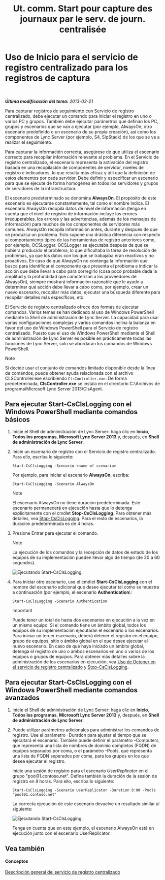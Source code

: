 ﻿---
title: "Ut. comm. Start pour capture des journaux par le serv. de journ. centralisée"
TOCTitle: "Ut. comm. Start pour capture des journaux par le serv. de journ. centralisée"
ms:assetid: 0512b9ce-7f5b-48eb-a79e-f3498bacf2de
ms:mtpsurl: https://technet.microsoft.com/es-es/library/JJ687958(v=OCS.15)
ms:contentKeyID: 49888793
ms.date: 01/07/2017
mtps_version: v=OCS.15
ms.translationtype: HT
---

# Uso de Inicio para el servicio de registro centralizado para los registros de captura

 

_**Última modificación del tema:** 2013-02-21_

Para capturar registros de seguimiento con Servicio de registro centralizado, debe ejecutar un comando para iniciar el registro en uno o varios PC y grupos. También debe ejecutar parámetros que definan los PC, grupos y escenarios que se van a ejecutar (por ejemplo, AlwaysOn, otro escenario predefinido o un escenario de su propia creación), así como los componentes de Lync Server (por ejemplo, S4, SipStack) de los que se va a realizar el seguimiento.

Para capturar la información correcta, asegúrese de que utiliza el escenario correcto para recopilar información relevante al problema. En el Servicio de registro centralizado, el escenario representa la activación del registro basada en una recopilación de componentes de servidor, niveles de registro e indicadores, lo que resulta más eficaz y útil que la definición de estos elementos por cada servidor. Debe definir y especificar un escenario para que se ejecute de forma homogénea en todos los servidores y grupos de servidores de la infraestructura.

El escenario predeterminado se denomina **AlwaysOn**. El propósito de este escenario es ejecutarse constantemente, tal como el nombre indica. El escenario AlwaysOn recopila datos de nivel de información (tenga en cuenta que el nivel de registro de información incluye los errores irrecuperables, los errores y las advertencias, además de los mensajes de información) para muchos de los componentes de servidores más comunes. AlwaysOn recopila información antes, durante y después de que se produzca un problema. Esto supone una drástica diferencia con respecto al comportamiento típico de las herramientas de registro anteriores como, por ejemplo, OCSLogger. OCSLogger se ejecutaba después de que se hubiera producido el problema, lo que dificultaba la tarea de resolución de problemas, ya que los datos con los que se trabajaba eran reactivos y no proactivos. En caso de que AlwaysOn no contenga la información que busca para identificar el componente que presenta el problema e indicar la acción que debe llevar a cabo para corregirlo (cosa poco probable dada la amplitud y la profundidad que caracterizan a los proveedores de AlwaysOn), siempre mostrará información razonable que le ayude a determinar qué acción debe llevar a cabo como, por ejemplo, crear un nuevo escenario, recopilar más datos, ejecutar una búsqueda diferente para recopilar detalles más específicos, etc.

El Servicio de registro centralizado ofrece dos formas de ejecutar comandos. Varios temas se han dedicado al uso de Windows PowerShell mediante la Shell de administración de Lync Server. La capacidad para usar varias configuraciones complejas y varios comandos inclina la balanza en favor del uso de Windows PowerShell para el Servicio de registro centralizado. Puesto que el uso de Windows PowerShell mediante el Shell de administración de Lync Server es posible en prácticamente todas las funciones de Lync Server, solo se abordarán los comandos de Windows PowerShell.


> [!NOTE]
> Si decide usar el conjunto de comandos limitado disponible desde la línea de comandos, puede obtener ayuda relacionada con el archivo CLSController.exe escribiendo <CODE>ClsController.exe</CODE>. De forma predeterminada, <STRONG>ClsController.exe</STRONG> se instala en el directorio C:\Archivos de programa\Microsoft Lync Server 2013\ClsAgent.



## Para ejecutar Start-CsClsLogging con el Windows PowerShell mediante comandos básicos

1.  Inicie el Shell de administración de Lync Server: haga clic en **Inicio**, **Todos los programas**, **Microsoft Lync Server 2013** y, después, en **Shell de administración de Lync Server**.

2.  Inicie un escenario de registro con el Servicio de registro centralizado. Para ello, escriba lo siguiente:
    
        Start-CsClsLogging -Scenario <name of scenario>
    
    Por ejemplo, para iniciar el escenario **AlwaysOn**, escriba:
    
        Start-CsClsLogging -Scenario AlwaysOn
    

    > [!NOTE]
    > El escenario AlwaysOn no tiene duración predeterminada. Este escenario permanecerá en ejecución hasta que lo detenga explícitamente con el cmdlet <STRONG>Stop-CsClsLogging</STRONG>. Para obtener más detalles, vea <A href="https://docs.microsoft.com/en-us/powershell/module/skype/Stop-CsClsLogging">Stop-CsClsLogging</A>. Para el resto de escenarios, la duración predeterminada es de 4 horas.



3.  Presione Entrar para ejecutar el comando.
    

    > [!NOTE]
    > La ejecución de los comandos y la recepción de datos de estado de los equipos de su implementación pueden llevar algo de tiempo (de 30 a 60 segundos).

    
    ![Ejecutando Start-CsClsLogging.](images/JJ687958.c5be7413-8cef-4de7-9712-944d20cc2fa4(OCS.15).jpg "Ejecutando Start-CsClsLogging.")

4.  Para iniciar otro escenario, use el cmdlet **Start-CsClsLogging** con el nombre del escenario adicional que desee ejecutar tal como se muestra a continuación (por ejemplo, el escenario **Authentication**):
    
        Start-CsClsLogging -Scenario Authentication
    
    > [!IMPORTANT]  
    > Puede tener un total de hasta dos escenarios en ejecución a la vez en un mismo equipo. Si el comando tiene un ámbito global, todos los equipos de su implementación ejecutarán el escenario o los escenarios. Para iniciar un tercer escenario, deberá detener el registro en el equipo, grupo de equipos, sitio o ámbito global en el que desee ejecutar el nuevo escenario. En caso de que haya iniciado un ámbito global, detenga el registro de uno o ambos escenarios en uno o varios de los equipos o grupos de equipos. Para obtener más detalles sobre la administración de los escenarios en ejecución, vea <a href="lync-server-2013-using-stop-for-the-centralized-logging-service.md">Uso de Detener en el servicio de registro centralizado</a> y <a href="https://docs.microsoft.com/en-us/powershell/module/skype/Stop-CsClsLogging">Stop-CsClsLogging</a>.
    


## Para ejecutar Start-CsClsLogging con el Windows PowerShell mediante comandos avanzados

1.  Inicie el Shell de administración de Lync Server: haga clic en **Inicio**, **Todos los programas**, **Microsoft Lync Server 2013** y, después, en **Shell de administración de Lync Server**.

2.  Puede utilizar parámetros adicionales para administrar los comandos de registro. Use el parámetro –Duration para ajustar el tiempo que se ejecutará el escenario. También puede definir el parámetro –Computers, que representa una lista de nombres de dominio completos (FQDN) de equipos separados por coma, o el parámetro –Pools, que representa una lista de FQDN separados por coma, para los grupos en los que desea ejecutar el registro.
    
    Inicie una sesión de registro para el escenario *UserReplicator* en el grupo "pool01.contoso.net". Defina también la duración de la sesión de registro en 8 horas. Para ello, escriba lo siguiente:
    
        Start-CsClsLogging -Scenario UserReplicator -Duration 8:00 -Pools "pool01.contoso.net"
    
    La correcta ejecución de este escenario devuelve un resultado similar al siguiente:
    
    ![Ejecutando Start-CsClsLogging.](images/JJ687958.399f0c2e-c08c-40ab-b6c6-381dddc12fe9(OCS.15).jpg "Ejecutando Start-CsClsLogging.")
    
    Tenga en cuenta que en este ejemplo, el escenario AlwaysOn está en ejecución junto con el escenario UserReplicator.

## Vea también

#### Conceptos

[Descripción general del servicio de registro centralizado](lync-server-2013-overview-of-the-centralized-logging-service.md)

